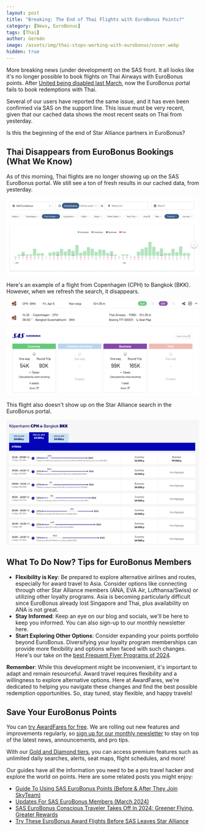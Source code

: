 ```yaml
---
layout: post
title: "Breaking: The End of Thai Flights with EuroBonus Points?"
category: [News, EuroBonus]
tags: [Thai]
author: Germán
image: /assets/img/thai-stops-working-with-eurobonus/cover.webp
hidden: true
---
```


More breaking news (under development) on the SAS front. It all looks like it's no longer possible to book flights on Thai Airways with EuroBonus points. After [United being disabled last March](https://blog.awardfares.com/united-stops-working-with-eurobonus/), now the EuroBonus portal fails to book redemptions with Thai.

Several of our users have reported the same issue, and it has even been confirmed via SAS on the support line. This issue must be very recent, given that our cached data shows the most recent seats on Thai from yesterday.

Is this the beginning of the end of Star Alliance partners in EuroBonus?

## Thai Disappears from EuroBonus Bookings (What We Know)

As of this morning, Thai flights are no longer showing up on the SAS EuroBonus portal. We still see a ton of fresh results in our cached data, from yesterday.

<img src="../assets/img/thai-stops-working-with-eurobonus/eb-tg-timeline.webp" alt="SAS EuroBonus breaks ties with Thai Airways." class="noborder"/>

Here's an example of a flight from Copenhagen (CPH) to Bangkok (BKK). However, when we refresh the search, it disappears.

<img src="../assets/img/thai-stops-working-with-eurobonus/cph-bkk.webp" alt="Copenhagen to Bangkok with Thai Airways using EuroBonus points." class="noborder"/>

This flight also doesn't show up on the Star Alliance search in the EuroBonus portal.

<img src="../assets/img/thai-stops-working-with-eurobonus/sas-website.webp" alt="SAS EuroBonus breaks ties with Thai Airways." class="noborder"/>

## What To Do Now? Tips for EuroBonus Members

- **Flexibility is Key**: Be prepared to explore alternative airlines and routes, especially for award travel to Asia. Consider options like connecting through other Star Alliance members (ANA, EVA Air, Lufthansa/Swiss) or utilizing other loyalty programs. Asia is becoming particularly difficult since EuroBonus already lost Singapore and Thai, plus availability on ANA is not great.
- **Stay Informed**: Keep an eye on our blog and socials, we'll be here to keep you informed. You can also sign-up to our monthly newsletter here.
- **Start Exploring Other Options**: Consider expanding your points portfolio beyond EuroBonus. Diversifying your loyalty program memberships can provide more flexibility and options when faced with such changes. Here's our take on the [best Frequent Flyer Programs of 2024](https://blog.awardfares.com/frequent-flyer-programs-2024/).
  
**Remember**: While this development might be inconvenient, it's important to adapt and remain resourceful. Award travel requires flexibility and a willingness to explore alternative options. Here at AwardFares, we're dedicated to helping you navigate these changes and find the best possible redemption opportunities. So, stay tuned, stay flexible, and happy travels!

## Save Your EuroBonus Points

You can [try AwardFares for free](https://awardfares.com/). We are rolling out new features and improvements regularly, so [sign up for our monthly newsletter](https://awardfares.com/newsletter) to stay on top of the latest news, announcements, and pro tips.

With our [Gold and Diamond tiers](https://awardfares.com/pricing), you can access premium features such as unlimited daily searches, alerts, seat maps, flight schedules, and more!

Our guides have all the information you need to be a pro travel hacker and explore the world on points. Here are some related posts you might enjoy:

- [Guide To Using SAS EuroBonus Points (Before & After They Join SkyTeam)](https://blog.awardfares.com/eurobonus-guide/)
- [Updates For SAS EuroBonus Members (March 2024)](https://blog.awardfares.com/eurobonus-updates-mar-2024/)
- [SAS EuroBonus Conscious Traveler Takes Off In 2024: Greener Flying, Greater Rewards](https://blog.awardfares.com/sas-eurobonus-conscious-traveler/)
- [Try These EuroBonus Award Flights Before SAS Leaves Star Alliance](https://blog.awardfares.com/eurobonus-star-alliance-awards/)